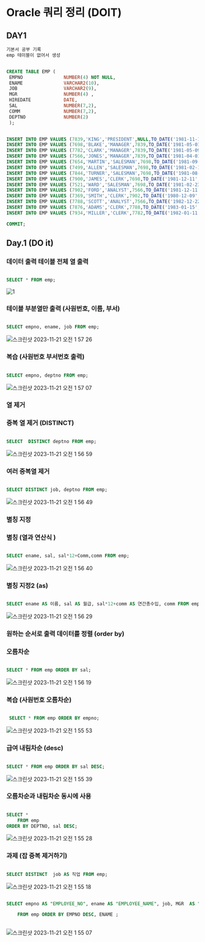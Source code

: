 # Oracle 쿼리 정리 (DOIT)

## DAY1

```sql
기본서 공부 기록
emp 테이블이 없어서 생성 
```

```sql

CREATE TABLE EMP (
 EMPNO               NUMBER(4) NOT NULL,
 ENAME               VARCHAR2(10),
 JOB                 VARCHAR2(9),
 MGR                 NUMBER(4) ,
 HIREDATE            DATE,
 SAL                 NUMBER(7,2),
 COMM                NUMBER(7,2),
 DEPTNO              NUMBER(2) 
 );

```

 ```sql

INSERT INTO EMP VALUES (7839,'KING','PRESIDENT',NULL,TO_DATE('1981-11-17','YYYY-MM-DD'),5000,NULL,10);
INSERT INTO EMP VALUES (7698,'BLAKE','MANAGER',7839,TO_DATE('1981-05-01','YYYY-MM-DD'),2850,NULL,30);
INSERT INTO EMP VALUES (7782,'CLARK','MANAGER',7839,TO_DATE('1981-05-09','YYYY-MM-DD'),2450,NULL,10);
INSERT INTO EMP VALUES (7566,'JONES','MANAGER',7839,TO_DATE('1981-04-01','YYYY-MM-DD'),2975,NULL,20);
INSERT INTO EMP VALUES (7654,'MARTIN','SALESMAN',7698,TO_DATE('1981-09-10','YYYY-MM-DD'),1250,1400,30);
INSERT INTO EMP VALUES (7499,'ALLEN','SALESMAN',7698,TO_DATE('1981-02-11','YYYY-MM-DD'),1600,300,30);
INSERT INTO EMP VALUES (7844,'TURNER','SALESMAN',7698,TO_DATE('1981-08-21','YYYY-MM-DD'),1500,0,30);
INSERT INTO EMP VALUES (7900,'JAMES','CLERK',7698,TO_DATE('1981-12-11','YYYY-MM-DD'),950,NULL,30);
INSERT INTO EMP VALUES (7521,'WARD','SALESMAN',7698,TO_DATE('1981-02-23','YYYY-MM-DD'),1250,500,30);
INSERT INTO EMP VALUES (7902,'FORD','ANALYST',7566,TO_DATE('1981-12-11','YYYY-MM-DD'),3000,NULL,20);
INSERT INTO EMP VALUES (7369,'SMITH','CLERK',7902,TO_DATE('1980-12-09','YYYY-MM-DD'),800,NULL,20);
INSERT INTO EMP VALUES (7788,'SCOTT','ANALYST',7566,TO_DATE('1982-12-22','YYYY-MM-DD'),3000,NULL,20);
INSERT INTO EMP VALUES (7876,'ADAMS','CLERK',7788,TO_DATE('1983-01-15','YYYY-MM-DD'),1100,NULL,20);
INSERT INTO EMP VALUES (7934,'MILLER','CLERK',7782,TO_DATE('1982-01-11','YYYY-MM-DD'),1300,NULL,10);

COMMIT;

 ```


## Day.1 (DO it)

### 데이터 출력  테이블 전체 열 출력 
```sql

SELECT * FROM emp;

```
![1](https://github.com/choiminjun94/TIL2023/assets/60457431/521037fa-5122-4e03-ba61-8aed60e18e96)


### 테이블 부분열만 출력 (사원번호, 이름, 부서)
```sql

SELECT empno, ename, job FROM emp;

```
![스크린샷 2023-11-21 오전 1 57 26](https://github.com/choiminjun94/TIL2023/assets/60457431/7bab642b-a511-44b3-a491-697ee56ca8da)

### 복습 (사원번호 부서번호 출력)
```sql

SELECT empno, deptno FROM emp; 

```
![스크린샷 2023-11-21 오전 1 57 07](https://github.com/choiminjun94/TIL2023/assets/60457431/7194ead0-8ad2-4c4f-9aaf-43e8b9ecbc20)


### 열 제거
### 중복 열 제거 (DISTINCT)
```sql

SELECT  DISTINCT deptno FROM emp; 

```
![스크린샷 2023-11-21 오전 1 56 59](https://github.com/choiminjun94/TIL2023/assets/60457431/dd222daf-bfd2-4241-9314-130b1e82b962)


### 여러 중복열 제거
```sql

SELECT DISTINCT job, deptno FROM emp;

```
![스크린샷 2023-11-21 오전 1 56 49](https://github.com/choiminjun94/TIL2023/assets/60457431/53260895-9a1c-4472-890d-3a77d57236a7)


### 별칭 지정
### 별칭 (열과 연산식 )
```sql

SELECT ename, sal, sal*12+Comm,comm FROM emp;

```
![스크린샷 2023-11-21 오전 1 56 40](https://github.com/choiminjun94/TIL2023/assets/60457431/95465d04-1a7d-4c29-a6ba-09ee04de5ca2)


### 별칭 지정2 (as)
```sql

SELECT ename AS 이름, sal AS 월급, sal*12+comm AS 연간총수입, comm FROM emp; 

```
![스크린샷 2023-11-21 오전 1 56 29](https://github.com/choiminjun94/TIL2023/assets/60457431/baf1c2a8-7633-4c15-b852-f26414cb7a81)


### 원하는 순서로 출력 데이터를 정렬 (order by)
### 오름차순
```sql

SELECT * FROM emp ORDER BY sal;

```
![스크린샷 2023-11-21 오전 1 56 19](https://github.com/choiminjun94/TIL2023/assets/60457431/948a21d9-e4b2-4a25-8d45-503471d4efb5)


### 복습 (사원번호 오름차순)
```sql

 SELECT * FROM emp ORDER BY empno;

```
![스크린샷 2023-11-21 오전 1 55 53](https://github.com/choiminjun94/TIL2023/assets/60457431/9b14573b-3202-4f8e-8df2-849111e254c2)


### 급여 내림차순 (desc)
```sql

SELECT * FROM emp ORDER BY sal DESC; 

```
![스크린샷 2023-11-21 오전 1 55 39](https://github.com/choiminjun94/TIL2023/assets/60457431/90e0e15d-2ad8-4f19-b5bc-e9a9f9258b6b)


### 오름차순과 내림차순 동시에 사용
```sql

SELECT * 
	FROM emp 
ORDER BY DEPTNO, sal DESC;

```
![스크린샷 2023-11-21 오전 1 55 28](https://github.com/choiminjun94/TIL2023/assets/60457431/395cd9e8-e6d4-472c-9ded-1f15a0084e23)


### 과제 (잡 중복 제거하기)
```sql

SELECT DISTINCT  job AS 직업 FROM emp; 

```
![스크린샷 2023-11-21 오전 1 55 18](https://github.com/choiminjun94/TIL2023/assets/60457431/78ac5ba2-7cb4-4547-9f76-355765d36b8b)

```sql

SELECT empno AS "EMPLOYEE_NO", ename AS "EMPLOYEE_NAME", job, MGR  AS "MANAGER", hiredate ,sal AS "SALARY", comm AS "COMMISSION", deptno AS "DEPARTMENT_NO" 

	FROM emp ORDER BY EMPNO DESC, ENAME ;
	
```
![스크린샷 2023-11-21 오전 1 55 07](https://github.com/choiminjun94/TIL2023/assets/60457431/35c00170-23d8-421a-b6ec-f670db1ee77a)

